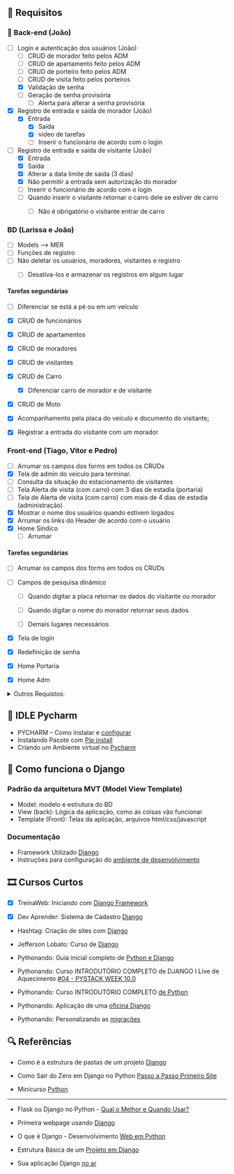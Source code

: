 ## 📢 Requisitos


### 🚨 Back-end (João)
- [ ]  Login e autenticação dos usuários (João)
      - [ ] CRUD de morador feito pelos ADM
      - [ ] CRUD de apartamento feito pelos ADM
      - [ ] CRUD de porteiro feito pelos ADM
      - [ ] CRUD de visita feito pelos porteiros
      - [X] Validação de senha
      - [ ] Geração de senha provisória
        - [ ] Alerta para alterar a senha provisória

- [X]  Registro de entrada e saida de morador (João)
      - [X] Entrada
        - [X] Saída
        - [X] video de tarefas
        - [ ] Inserir o funcionário de acordo com o login

- [ ]  Registro de entrada e saida de visitante (João)
      - [X] Entrada
      - [X] Saída
      - [X] Alterar a data limite de saida (3 dias)
      - [X] Não permitir a entrada sem autorização do morador
      - [ ] Inserir o funcionário de acordo com o login
      - [ ] Quando inserir o visitante retornar o carro dele se estiver de carro
        - [ ] Não é obrigatório o visitante entrar de carro


### BD (Larissa e João)
- [ ]  Models --> MER
- [ ]  Funções de registro
- [ ]  Não deletar os usuários, moradores, visitantes e registro
   - [ ] Desativa-los e armazenar os registros em algum lugar


#### Tarefas segundárias
  - [ ] Diferenciar se está a pé ou em um veículo



- [X]  CRUD de funcionários
- [X]  CRUD de apartamentos
- [X]  CRUD de moradores 
- [X]  CRUD de visitantes
- [X]  CRUD de Carro
   - [X] Diferenciar carro de morador e de visitante
- [X]  CRUD de Moto
- [X]  Acompanhamento pela placa do veículo e documento do visitante;
- [X]  Registrar a entrada do visitante com um morador

### Front-end  (Tiago, Vitor e Pedro)
   - [ ]  Arrumar os campos dos forms em todos os CRUDs 
   - [X]  Tela de admin do veículo para terminar.
   - [ ]  Consulta da situação do estacionamento de visitantes
   - [ ]  Tela Alerta de visita (com carro) com 3 dias de estadia (portaria)
   - [ ]  Tela de Alerta de visita (com carro) com mais de 4 dias de estadia (administração)
   - [X]  Mostrar o nome dos usuários quando estivem logados
   - [X]  Arrumar os links do Header de acordo com o usuário
   - [X]  Home Síndico
      - [ ] Arrumar

#### Tarefas segundárias
   - [ ]  Arrumar os campos dos forms em todos os CRUDs 
   - [ ]  Campos de pesquisa dinâmico
        - [ ]  Quando digitar a placa retornar os dados do visitante ou morador
        - [ ]  Quando digitar o nome do morador retornar seus dados
        - [ ]  Demais lugares necessários
   

   - [X]  Tela de login
   - [X]  Redefinição de senha
   - [X]  Home Portaria
   - [X]  Home Adm
   


<details>

<summary> Outros Requistos: </summary>

- Nobreak para os computadores
  
- Requisitos funcionais e não funcionais: o que são, [diferenças e eXemplos](https://querobolsa.com.br/revista/requisitos-funcionais-e-nao-funcionais)

- Requisitos Funcionais e Requisitos Não Funcionais do [Surpreendente ChatGPT](https://giganteconsultoria.com.br/2023/04/09/requisitos-funcionais-e-requisitos-nao-funcionais-do-surpreendente-chatgpt/)


 Requisitos de Produto Final (não oficial)

- Tempo de consulta de cadastro menor ou igual a 10 segundos
- Segurança logout do sistema a cada saída, troca de plantão (a cada 12h), troca de funcionário
- Dificuldade de uso do sistema: nível médio
- Limite de 3 tentativas para inserção da senha

</details>

## 📝 IDLE Pycharm

- PYCHARM – Como instalar e [configurar](https://www.hashtagtreinamentos.com/pycharm-python?gad_source=1&gclid=CjwKCAjw5v2wBhBrEiwAXDDoJfM3oHcCfQ7RzryHcNdJ0cbHfaMopiIaosGDTPNCWg8fv_nKHlYiPBoCSdwQAvD_BwE)
- Instalando Pacote com [Pip install](https://www.treinaweb.com.br/blog/como-instalar-um-pacote-com-pip-e-utiliza-lo-em-seu-projeto)
-  Criando um Ambiente virtual no [Pycharm](https://www.youtube.com/watch?v=n_yRhe37Yt4)

## 📒 Como funciona o Django
### Padrão da arquitetura MVT (Model View Template)

- Model: modelo e estrutura do BD
- View (back): Lógica da aplicação, como as coisas vão funcionar
- Template (Front): Telas da aplicação, arquivos html/css/javascript

### Documentação
- Framework Utilizado [Django](https://www.djangoproject.com)
- Instruções para configuração do [ambiente de desenvolvimento](https://github.com/treinaweb/treinaweb-youtube-introducao-ao-django/tree/main)


## 🎞️ Cursos Curtos

- [X] TreinaWeb: Iniciando com [Django Framework](https://www.youtube.com/watch?v=rwSHQqQWGnI&list=PLZ5WLsqE1WPGPA0Z0H1XB8P6UwgTHOSaf)

- [X] Dev Aprender: Sistema de Cadastro [Django](https://www.youtube.com/watch?v=-m5ywU8SW9E)

- Hashtag: Criação de sites com [Django](https://pages.hashtagtreinamentos.com/serie-criacaosites-django-python?blog=1n4033rer&video=3dep762tr)

- Jefferson Lobato: Curso de [Django](https://www.youtube.com/watch?v=ZNFVFTqaL60&list=PLLVddSbilcumgeyk0z6ko5U_FYPfbRO2C)

- Pythonando: Guia inicial completo de [Python e Django](https://www.youtube.com/watch?v=YW113aC8TII)

- Pythonando: Curso INTRODUTÓRIO COMPLETO de DJANGO I Live de Aquecimento [#04 - PYSTACK WEEK 10.0](https://www.youtube.com/watch?v=w5So_Ih7r9M&list=TLPQMjEwNDIwMjSAOgkjVR5oOQ&indeX=5)

- Pythonando: Curso INTRODUTÓRIO COMPLETO [de Python](https://www.youtube.com/watch?v=y8l_fbmJbqY&list=TLPQMjEwNDIwMjSAOgkjVR5oOQ&indeX=6&pp=gAQBiAQB)
	
- Pythonando: Aplicação de uma [oficina Django](https://www.youtube.com/watch?v=pNlHlhWDpV0&list=TLPQMjEwNDIwMjSAOgkjVR5oOQ&indeX=7&pp=gAQBiAQB)

- Pythonando: Personalizando as [migrações](https://www.youtube.com/watch?v=reAwhiFo4XM)


## 🔍 Referências

- Como é a estrutura de pastas de um projeto [Django](https://www.youtube.com/watch?v=PHZjZODh9gU)

- Como Sair do Zero em Django no Python [Passo a Passo Primeiro Site](https://www.youtube.com/watch?v=DNGI5aD9MJs)

- Minicurso [Python](https://pages.hashtagtreinamentos.com/minicurso-python-automacao-obrigado?blog=1n4033rer&video=3dep762tr)

-------------------------------------
- Flask ou Django no Python - [Qual o Melhor e Quando Usar?](https://www.youtube.com/watch?v=Bf12XA4PP_k)

- Primeira webpage usando [Django](https://www.youtube.com/watch?v=ao8pCrRqKOs)

- O que é Django - Desenvolvimento [Web em Python](https://www.youtube.com/watch?v=1SgIkOczqFY&list=TLPQMTcwNDIwMjS4sHECBwSLVA&indeX=2)

- Estrutura Básica de um [Projeto em Django](https://www.youtube.com/watch?v=-nTJz0dA7As)

- Sua aplicação Django [no ar](https://www.youtube.com/watch?v=ZBstiRvHX7w)
